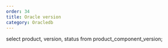 ```yaml
---
order: 34
title: Oracle version
category: Oracledb
---
```


select product, version, status from product_component_version;